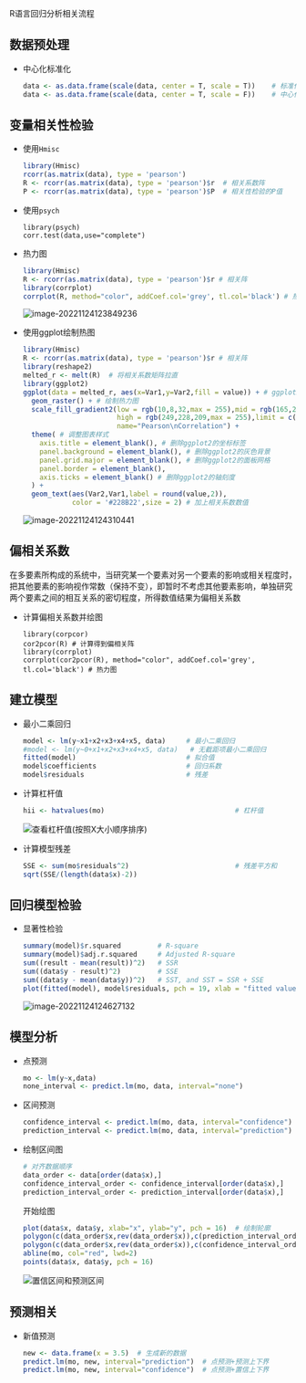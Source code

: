 R语言回归分析相关流程

## 数据预处理

- 中心化标准化

  ```R
  data <- as.data.frame(scale(data, center = T, scale = T))    # 标准化
  data <- as.data.frame(scale(data, center = T, scale = F))    # 中心化
  ```

## 变量相关性检验

- 使用`Hmisc`

  ```R
  library(Hmisc)
  rcorr(as.matrix(data), type = 'pearson')
  R <- rcorr(as.matrix(data), type = 'pearson')$r  # 相关系数阵
  P <- rcorr(as.matrix(data), type = 'pearson')$P  # 相关性检验的P值
  ```

- 使用`psych`

  ```
  library(psych)
  corr.test(data,use="complete")
  ```

- 热力图

  ```R
  library(Hmisc)
  R <- rcorr(as.matrix(data), type = 'pearson')$r # 相关阵
  library(corrplot)
  corrplot(R, method="color", addCoef.col='grey', tl.col='black') # 热力图
  ```

  ![image-20221124123849236](https://euclid-picgo.oss-cn-shenzhen.aliyuncs.com/image/image-20221124123849236.png)

- 使用ggplot绘制热图

  ```R
  library(Hmisc)
  R <- rcorr(as.matrix(data), type = 'pearson')$r # 相关阵
  library(reshape2)  
  melted_r <- melt(R)  # 将相关系数矩阵拉直
  library(ggplot2)
  ggplot(data = melted_r, aes(x=Var1,y=Var2,fill = value)) + # ggplot2 基本图层
    geom_raster() + # 绘制热力图
    scale_fill_gradient2(low = rgb(10,8,32,max = 255),mid = rgb(165,24,90,max = 255),
                         high = rgb(249,228,209,max = 255),limit = c(0,1),
                         name="Pearson\nCorrelation") + 
    theme( # 调整图表样式
      axis.title = element_blank(), # 删除ggplot2的坐标标签
      panel.background = element_blank(), # 删除ggplot2的灰色背景
      panel.grid.major = element_blank(), # 删除ggplot2的面板网格
      panel.border = element_blank(),
      axis.ticks = element_blank() # 删除ggplot2的轴刻度
    ) + 
    geom_text(aes(Var2,Var1,label = round(value,2)),
              color = '#228B22',size = 2) # 加上相关系数数值
  ```

  ![image-20221124124310441](https://euclid-picgo.oss-cn-shenzhen.aliyuncs.com/image/image-20221124124310441.png)

## 偏相关系数

在多要素所构成的系统中，当研究某一个要素对另一个要素的影响或相关程度时，把其他要素的影响视作常数（保持不变），即暂时不考虑其他要素影响，单独研究两个要素之间的相互关系的密切程度，所得数值结果为偏相关系数

- 计算偏相关系数并绘图

  ```
  library(corpcor)
  cor2pcor(R) # 计算得到偏相关阵
  library(corrplot)
  corrplot(cor2pcor(R), method="color", addCoef.col='grey', tl.col='black') # 热力图
  ```

  

## 建立模型

- 最小二乘回归

  ```R
  model <- lm(y~x1+x2+x3+x4+x5, data)     # 最小二乘回归
  #model <- lm(y~0+x1+x2+x3+x4+x5, data)   # 无截距项最小二乘回归
  fitted(model)                           # 拟合值
  model$coefficients                      # 回归系数
  model$residuals                         # 残差
  ```

- 计算杠杆值

  ```R
  hii <- hatvalues(mo)                                # 杠杆值
  ```

  ![查看杠杆值(按照X大小顺序排序)](https://euclid-picgo.oss-cn-shenzhen.aliyuncs.com/image/image-20221124103158877.png)

- 计算模型残差

  ```R
  SSE <- sum(mo$residuals^2)                          # 残差平方和
  sqrt(SSE/(length(data$x)-2))
  ```

## 回归模型检验

- 显著性检验

  ```R
  summary(model)$r.squared         # R-square
  summary(model)$adj.r.squared     # Adjusted R-square
  sum((result - mean(result))^2)   # SSR
  sum((data$y - result)^2)         # SSE
  sum((data$y - mean(data$y))^2)   # SST, and SST = SSR + SSE
  plot(fitted(model), model$residuals, pch = 19, xlab = "fitted values",ylab = "residuals") # 残差图
  ```

  ![image-20221124124627132](https://euclid-picgo.oss-cn-shenzhen.aliyuncs.com/image/image-20221124124627132.png)

## 模型分析

- 点预测

  ```R
  mo <- lm(y~x,data)                                                  # 最小二乘回归
  none_interval <- predict.lm(mo, data, interval="none")              # 计算点预测值
  ```

- 区间预测

  ```R
  confidence_interval <- predict.lm(mo, data, interval="confidence")  # 计算置信区间预测值
  prediction_interval <- predict.lm(mo, data, interval="prediction")  # 计算预测区间预测值
  ```

- 绘制区间图

  ```R
  # 对齐数据顺序
  data_order <- data[order(data$x),]
  confidence_interval_order <- confidence_interval[order(data$x),]
  prediction_interval_order <- prediction_interval[order(data$x),]
  ```

  开始绘图

  ```R
  plot(data$x, data$y, xlab="x", ylab="y", pch = 16)  # 绘制轮廓
  polygon(c(data_order$x,rev(data_order$x)),c(prediction_interval_order[,2],rev(prediction_interval_order[,3])),col = rgb(221,234,243,max = 255),border = NA)
  polygon(c(data_order$x,rev(data_order$x)),c(confidence_interval_order[,2],rev(confidence_interval_order[,3])),col = "gray",border = NA)  # 其中polygon为绘制多边形的函数，rev为排序函数
  abline(mo, col="red", lwd=2)  
  points(data$x, data$y, pch = 16) 
  ```

  ![置信区间和预测区间](https://euclid-picgo.oss-cn-shenzhen.aliyuncs.com/image/image-20221124103249152.png)

## 预测相关

- 新值预测

  ```R
  new <- data.frame(x = 3.5)  # 生成新的数据
  predict.lm(mo, new, interval="prediction")  # 点预测+预测上下界
  predict.lm(mo, new, interval="confidence")  # 点预测+置信上下界
  ```

# 